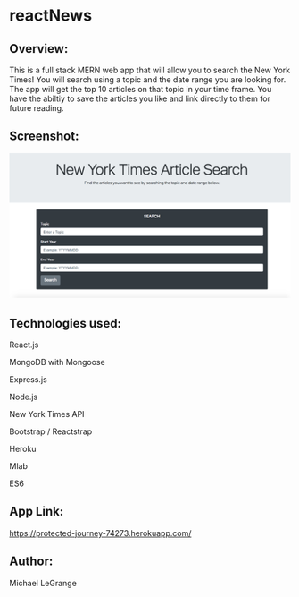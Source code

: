 # reactNews

## Overview: 

This is a full stack MERN web app that will allow you to search the New York Times! You will search using a topic and the date range you are looking for. The app will get the top 10 articles on that topic in your time frame. You have the abiltiy to save the articles you like and link directly to them for future reading. 

## Screenshot:

![Alt text](images/nyt-react.png?raw=true "App Screenshot")

## Technologies used:

React.js

MongoDB with Mongoose

Express.js

Node.js

New York Times API

Bootstrap / Reactstrap

Heroku 

Mlab

ES6

## App Link:

https://protected-journey-74273.herokuapp.com/

## Author:

Michael LeGrange